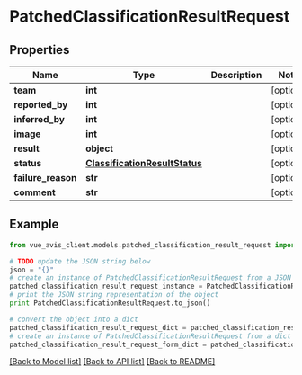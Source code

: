 # PatchedClassificationResultRequest


## Properties

Name | Type | Description | Notes
------------ | ------------- | ------------- | -------------
**team** | **int** |  | [optional] 
**reported_by** | **int** |  | [optional] 
**inferred_by** | **int** |  | [optional] 
**image** | **int** |  | [optional] 
**result** | **object** |  | [optional] 
**status** | [**ClassificationResultStatus**](ClassificationResultStatus.md) |  | [optional] 
**failure_reason** | **str** |  | [optional] 
**comment** | **str** |  | [optional] 

## Example

```python
from vue_avis_client.models.patched_classification_result_request import PatchedClassificationResultRequest

# TODO update the JSON string below
json = "{}"
# create an instance of PatchedClassificationResultRequest from a JSON string
patched_classification_result_request_instance = PatchedClassificationResultRequest.from_json(json)
# print the JSON string representation of the object
print PatchedClassificationResultRequest.to_json()

# convert the object into a dict
patched_classification_result_request_dict = patched_classification_result_request_instance.to_dict()
# create an instance of PatchedClassificationResultRequest from a dict
patched_classification_result_request_form_dict = patched_classification_result_request.from_dict(patched_classification_result_request_dict)
```
[[Back to Model list]](../README.md#documentation-for-models) [[Back to API list]](../README.md#documentation-for-api-endpoints) [[Back to README]](../README.md)


